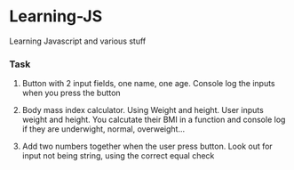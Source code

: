 # Learning-JS
Learning Javascript and various stuff

### Task

1. Button with 2 input fields, one name, one age. Console log the inputs when you press the button

2. Body mass index calculator. Using Weight and height. 
User inputs weight and height.
You calcutate their BMI in a function and console log if they are underwight, normal, overweight...

3. Add two numbers together when the user press button.
Look out for input not being string, using the correct equal check
